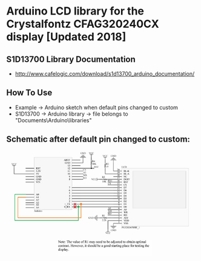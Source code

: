 # Arduino LCD library for the Crystalfontz CFAG320240CX display [Updated 2018]

## S1D13700 Library Documentation
* http://www.cafelogic.com/download/s1d13700_arduino_documentation/

## How To Use
* Example -> Arduino sketch when default pins changed to custom
* S1D13700 -> Arduino library -> file belongs to "Documents\Arduino\libraries"

## Schematic after default pin changed to custom:
![](Schematics/schematicAfter.jpg "Schematic after")
